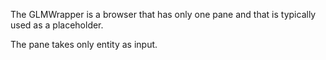 The GLMWrapper is a browser that has only one pane and that is typically used as a placeholder.The pane takes only entity as input.